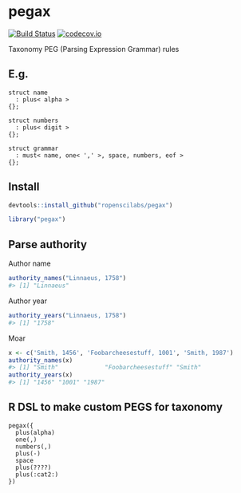 pegax
=====

[![Build Status](https://travis-ci.org/ropenscilabs/pegax.svg?branch=master)](https://travis-ci.org/ropenscilabs/pegax)
[![codecov.io](https://codecov.io/github/ropenscilabs/pegax/coverage.svg?branch=master)](https://codecov.io/github/ropenscilabs/pegax?branch=master)

Taxonomy PEG (Parsing Expression Grammar) rules


## E.g.

```
struct name
  : plus< alpha >
{};

struct numbers
  : plus< digit >
{};

struct grammar
  : must< name, one< ',' >, space, numbers, eof >
{};
```

## Install


```r
devtools::install_github("ropenscilabs/pegax")
```


```r
library("pegax")
```


## Parse authority

Author name


```r
authority_names("Linnaeus, 1758")
#> [1] "Linnaeus"
```

Author year


```r
authority_years("Linnaeus, 1758")
#> [1] "1758"
```

Moar


```r
x <- c('Smith, 1456', 'Foobarcheesestuff, 1001', 'Smith, 1987')
authority_names(x)
#> [1] "Smith"             "Foobarcheesestuff" "Smith"
authority_years(x)
#> [1] "1456" "1001" "1987"
```

## R DSL to make custom PEGS for taxonomy

```
pegax({
  plus(alpha)
  one(,)
  numbers(,)
  plus(-)
  space
  plus(????)
  plus(:cat2:)
})
```
